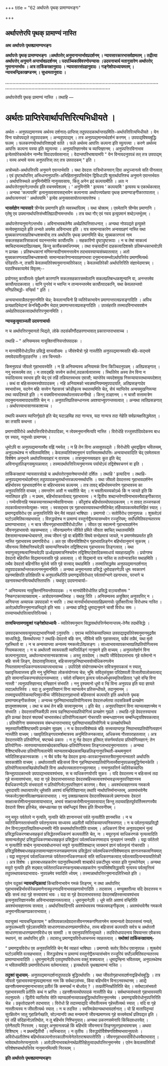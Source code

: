 +++
title = "62 अर्थापत्तेः पृथक् प्रामाण्यभङ्गः"

+++


## अर्थापत्तेरपि पृथक् प्रामाण्यं नास्ति

**अथ अर्थापत्तेः पृथक्प्रामाण्यभङ्गः**

 

**अर्थापत्तेः पृथक् प्रामाण्यभङ्गः ।अर्थापत्तेर् अनुमानान्तर्भावप्रदर्शनम् । न्यायसारकारभासर्वज्ञमतम् । तद्रीत्या अर्थापत्तेर् अनुमाने अन्तर्भावप्रदर्शनम् । पदपञ्चिकाविवरणोपन्यासः ।उदयनाचार्य मतानुसारेण अर्थापत्तेर् नुमानान्तर्भावः । अत्र तार्किकरक्षानुवादः । न्यायसारसंग्रहानुवादः । गङ्गेशोपाध्यायमतम् । न्यायचन्द्रिकाखण्डनम् । सुधामतानुवादः ।**

**……………………………………………………………………………………………………………………………………………………………**

 

अर्थापत्तेरपि पृथक् प्रामाण्यं नास्ति । तथाहि —

# अर्थतः प्राप्तिरेवार्थापत्तिरित्यभिधीयते ।

अर्थतः - अनुपपद्यमानस्य अर्थस्य दर्शनात्-प्राप्तिस् तदुपपादकार्थान्तरप्रमितिः-अर्थापत्तिरित्यभिधीयते । येन विना यन्नोपपद्यते तदुपपादकम् । अन्यदुपपाद्यम् । तत्र अनुपपद्यमानार्थदर्शनं करणम् । उपपाद्यविषयबुद्धिः फलम् । फलकरणयोरर्थापत्तिशद्बो वर्तते । फले अर्थस्य आपत्तिः कल्पना इति व्युत्पत्त्या । करणे अर्थस्य आपत्तिः कल्पना यस्या इति व्युत्पत्त्या । अनुपपत्तिज्ञानमेव च व्याप्तिज्ञानम् । अनुपपत्तिरविनाभाव इत्येतयोरेकार्थत्वेन नाम्नैव विवादपर्यवसानात् । वेदान्तपरिभाषायामपि " येन विनायदनुपपन्नं तत् तत्र उपपाद्यम् । यस्य अभावे यस्य अनुपपत्तिस् तत् तत्र उपपादकम् " इति ।

अत्रोच्यते-अर्थापत्तिरपि अनुमाने एवान्तर्भवति । यथा देवदत्तः रात्रिभोजनवान् दिवा अभुञ्जानत्वे सति पीनत्वात् । एवं दृष्टार्थापत्तिर् अभिधानानुपपत्ति-अभिहितानुपपत्तिभेदेन द्विविधाऽपि श्रुतार्थापत्तिश्च अनुमाने एवान्तर्भवतः । अर्थापत्तिस्थले अनुमिनोमीति नानुव्यवसायः, किंतु अनेन इदं कल्पयामीति । अतः न अर्थापत्तेरनुमानेऽन्तर्भाव इति वचनमपेशलम् । ' अनुमिनोमि ' इत्यस्य ' कल्पयामि ' इत्यस्य च एकार्थकत्वात् । अन्यथा 'कल्पयामि' इत्यनुव्यवसायसद्भावेन कल्पनाया अर्थापत्त्यपेक्षया पृथक् प्रामाण्याङ्गीकारापातात् । अर्थापत्यनन्तरं ' अर्थापयामि ' इत्येव अनुव्यवसायोत्पत्त्यापत्तेश्च ।

**भासर्वज्ञेन न्यायसारे** त्रीण्येव प्रमाणानि इति व्यवस्थापितम् । यथा चोक्तम् । एवमेतानि त्रीण्येव प्रमाणानि । एतेषु एव उपमानार्थापत्तिसंभवैतिह्यादीनामन्तर्भावः । तत्र यथा गौर् एवं गवय इत्युपमानं शब्देऽन्तर्भूतम् ।

अर्थापत्तेरप्यनुमानेऽन्तर्भावः। अविनाभावबलेनैव अर्थप्रतिपत्तिसाधनात् । अन्यथा नोपपद्यते इत्युक्ते सत्येवमुपपद्यते इति लभ्यते अयमेव अविनाभाव इति । यत्र सामान्याकारेण अन्वयग्रहणं नास्ति यथा मुख्यकारणत्वाप्रतिबन्धशक्त्योस् तत्र अर्थापत्तिः पृथक् प्रमाणमिति चेन्न; मुख्यकारणत्वं नाम सकलसहकारिसाकल्यं यदनन्तरभेव कार्योत्पत्तिः । सहकारिणो दृष्टादृष्टरूपाः । न च तेषां साकल्यं क्वचिदप्यस्मदादिप्रत्यक्षम्, किन्तु कार्यैकसमधिगम्यम् । तथा वन्हयादीनां दाहकत्वादिशक्तेः प्रतिबन्धकाभावोऽपि न प्रत्यक्षः । प्रतिबन्धकानां मणिमन्त्रादीनामनन्तत्वेन तदभावस्याप्यसंख्यातत्वात् । अतो मुख्यकारणत्वाप्रतिबन्धशक्त्योः सामान्याकारेणान्वयग्रहणाभावा दनुमानासम्भवेऽर्थापत्तिरेव प्रमाणमित्यर्थः परिहरति-न, तत्रापि केवलव्यतिरेक्यनुमानाव्यतिरेकात् । केवलव्यतिरेकी अर्थापत्तिरिति संज्ञाभेदमात्रम् । पदपश्चिकायामेवं विवृतम्--

प्रयोगस्तु कार्योत्पत्तेः पूर्वक्षणे कारणानि सकलसहकारसमवेतानि सकलप्रतिबन्धकशून्यानि वा, अनन्तरमेव कार्योत्पादकत्वात् । यानि पुनरेवं न भवन्ति न तान्यनन्तरमेव कार्योत्पादकानि, यथा केवलतन्तवो मणिप्रतिबद्धो- वन्हिर्वा " इति ।

अन्वयाभावान्नैतदनुमानमिति चेन्न; केवलान्वयिनो हि व्यतिरेकाभावेन प्रमाणान्तरत्वप्रसङ्गादिति । अपिच प्रत्यक्षादिभेदानां केनचिद्वैधर्म्येण भेदात् प्रमाणान्तरत्वप्रसङ्गादिति । उपसंहरति तस्मादविनाभाववशेन अर्थप्रतिपादकत्वादर्थापत्तिरनुमानमिति ।

**न्यायकुसुमाञ्जली उदयनाचार्याः**

न च अर्थापत्तिरनुमानतो भिद्यते, लोके तदसंकीर्णोदाहरणाभावात् प्रकारान्तराभावाच्च ।

तथाहि – " अनियम्यस्य नायुक्तिर्नानियन्तोपपादकः ।

न मानयोर्विरोधोऽस्ति प्रसिद्धे वाप्यसौसमः ॥ जीवंश्चैत्रो गृहे नास्तीति अनुपपद्यमानमसति बहिः-सद्भावे तमावेदयतीत्युदाहरन्ति । तत्र चिन्त्यते-

किमनुपपन्नं जीवतो गृहाभावस्येति । न हि अनियम्यस्य अनियामकं विना किञ्चिदनुपन्नम् । अतिप्रसङ्गात् । ननु स्वरूपमेव तत् । न तावद्बहिः सत्त्वेन कर्तव्यं,तदकार्यत्वात्तस्य । स्थितिरेव अस्य तेन विना न स्यादित्यस्य स्वभाव इति चेद् एवं तर्हि तन्नियतस्वभाव एवासौ; व्याप्तेरेव व्यपदेशमुख निरूप्यायास्तथाव्यपदेशात् । कथं वा बहिःसत्त्वमस्योपपादकम् । नहि अनियामको भवन्नष्यनियम्यमुपपादयति, अतिप्रसङ्गादेव स्वभावोस्य, यदनेन बहिः सत्त्वेन गेहासत्त्वं क्रोडीकृत्य स्थातव्यमिति चेत्, सेयं व्याप्तिरेव अन्वयमुखनिरूप्या तथा व्यपदिश्यते इति । न वयमविनाभावमर्थापत्तावपजानीमहे । किन्तु तञ्ज्ञानम् । न चासौ सत्तामात्रेण तदनुमानत्वमापादयतीति चेन् न । अनुपपत्तिप्रतिसन्धानस्य अवश्याभ्युपगन्तव्यत्वात् । अन्यथा त्वतिप्रसङगात् । अर्थापत्त्याभासानवकाशाच्च ।

तथापि कथमत्र व्याप्तिर्गृह्यते इति चेद् यदाऽहमिह तदा नान्यत्र, यदा नान्यत्र तदा नेहेति सर्वप्रत्यक्षसिद्धमेतत् । का तत्रापि कथन्ता ।

प्रमाणयोर्विरोधे अर्थापत्तिरविरोधोपपादिका, न त्वेवमनुमानमित्यपि नास्ति । विरोधेहि रज्जुसर्पादिवदेकस्य बाध एव स्यात्, नतूभयोः प्रामाण्यम् ।

धूमोऽपि वा अनुपपद्यमानतयैव वह्निं गमयेत् । न हि तेन विना असावुपपद्यते । विरोधोपि धूमाद्वह्निना भवितव्यम्, अनुपलब्धेश्च न भवितव्यमितिम् । केवलव्यतिरेक्यनुमानं पराभिमतमर्थापत्तिःः अन्वयाभावादिति चेद् एवमेतावता विशेषेण अनुभाने अर्थापत्तिव्यवहारं न वारयामः । तत्रानुमानव्यवहारः कुत इति चेद् अविनाभूतलिङ्गसमुत्पन्नत्वात् । तस्मादर्थापत्तिरित्यनुमानस्य पर्यायोऽयं तद्विशेषवचननं वा इति ।

तार्किकरक्षायां न्यायसारसंग्रहे च अर्थापत्तेरनुमानेष्वन्तर्भावो दर्शितः । तथाहि ' इत्यादिना । तथाहि-अनुपपद्यमानार्थदर्शनात् तदुपपादकभूतार्थान्तरकल्पनमर्थापत्तिः । यथा जीवतो देवदत्तस्य गृहाभावदर्शनेन बहिर्भावस्य गृहभावदर्शनेन वा बहिरभावस्य कल्पनम् । तत्र तावद् बहिर्भावमन्तरेण गृहाभावस्य का अनुपपत्तिरिति वाच्यम् । तमन्तरेण असौ न भवतीति चेत् । न भवतीत्यस्यकोऽर्थः किं न जायते इति किं नावतिष्ठत इति । न प्रथमः, बहिर्भावाकार्यत्वाद् गृहाभावस्य । न द्वितीयः शब्दान्तरेणाविनाभावस्यैवाङ्गीकारात् । गम्येनविनाहि गमकस्यानवस्थानमेवाविनाभावः । कीदृशंच बहिर्भावस्योपपादकत्वम् । न तावत् तज्जनकत्वं तदकार्यत्वात्तस्येत्युक्त- त्त्वात् । स्वसद्भाव एव गृहाभावस्यावस्थानमितिचेत् तर्हिव्यापकत्वमेवाभिहितं स्यात् । प्रमाणद्वयविरोध एव अनुपपत्तिरिति चेन् मैवं व्याहतं भाषिष्ठाः । प्रमाणयो ः सतोर्विरोध एवानुपपन्नः । शुक्लोऽयं घटोऽयमितिवत्सहभावात् । विरुद्धयोश्च न प्रामाण्यं वस्तुनोद्वैरूप्यासम्भवेन रज्जुरियम्; सर्पोयमितिवदन्यतरस्य प्रामाण्याभावात् । न चात्र जीवनगृहाभावयोर्विरोधोऽस्ति । जीवत एव स्वात्मनो गृहाभावदर्शनेन जीवनगृहाभावयोः सहसम्भवात् । जीवनप्रमाणेन जीविते प्रमिते जीवता क्वचित् स्थातव्यमिति देशसामान्यसम्बन्धेचावगते, तच्च जीवनं गृहे वा बहिर्वेति विषये सन्देहमात्रं जायते, न प्रमाणमेवप्रवर्तत इति नास्ति गृहाभावस्य प्रमाणविरोधः । अत एव जीवनविशिष्टेन गृहाभावलिङ्गेन बहिर्भावानुमानं सुकरम् । जीवनस्य विशेषानिश्चयेऽपि सामान्यनिश्चयेन तद्विशिष्टस्य गृहाभावस्य लिङ्गत्वात् । यथा स्याणुत्वपुरुषत्वानिश्चयेऽपि ऊर्ध्वद्रव्यमात्रनिश्चयेन तद्विशिष्टदेशादिकमवधार्य व्यवहारप्रवृत्तिः । प्रयोगश्च देवदत्तो बहिरस्ति विद्यमानत्वसति गृहे असत्वात् । यो विद्यमानो यत्र नास्ति स ततोन्यत्रास्ति यथाहमिति । तथैव देवदत्तो बहिर्नास्ति मूर्तत्वे सति गृहे सत्त्वाद् यथाहमिति । तस्मात्सिद्धमेव अनुपपद्यमानदर्शनात् तदुपपादकार्थान्तरकल्पनमनुमानमिति । अन्यथा अनुमानतया प्रसिद्धे धूमोदाहरणेऽपि धूमः स्वकारणं दहनमाक्षिपति प्रतिक्षिपति च अनुपलब्धिरिति प्रमाणद्वयविरोधात् पर्वतार्वाग्भागे दहनाभावः, परभागे च दहनावस्थानमित्यर्थापत्तितापत्तिः । यथाहुर् उदयनाचार्याः-

" अनियम्यस्य नायुक्तिर्नानियन्तोपपादकः । न मानयोर्विरोधोस्ति प्रसिद्धे वाऽप्यसौसमः " निष्कण्टकाव्याख्यायाम् - अत्रोदयनसम्मतिमाह । यथाहु रिति । अनियम्यस्य अयुक्तिर् अनुपपत्तिर् न । अनियन्ता अव्यापक उपपादको न भवति । तथा मानयोर्भावाभावग्राहिप्रमाणयोः पूर्वोक्तरीत्या विरोधश्च नास्ति । अतोऽर्थापत्तिरनुमानान्नभिद्यते इति भावः । अन्यथा प्रसिद्धे धूमाद्यनुमाने चासौ विरोधः समः । तस्याप्यर्थापत्तित्वापत्तिरित्यर्थः ।

**तत्त्वचिन्तामणावुक्तं गङ्गेशोपाध्यायैः** - व्यतिरेक्यनुमान सिद्धावर्थापत्तिर्नमानान्तरम्-तेनैव तदर्थसिद्धेः ।

उपपादकाभाववत्युपपाद्याभावनियमो ऽनुपपत्तिः । एवञ्च व्यतिरेकव्याप्तिमत उपपाद्याद्व्यतिरेक्यनुमानमुद्रयैव साध्यसिद्धेः, किमर्थापत्त्या ? तथाहि-देवदत्तो बहिः सन्, जीवित्वे सति गृहासत्त्वात्, यन्नैवं तन्नैवं, यथा मृतो गृहस्थितो वा । न च अन्यव्याप्त्या अन्यस्य गमकत्वेऽतिप्रसङ्गः । साध्याभावव्यापकाभावप्रतिप्रतियोगित्वस्य नियामकत्वात् । न च अर्थापत्तौ स्वरूपसती व्याप्तिर्लिङ्गं नानुमाने इति वाच्यम् । अनुपपत्तेर्ज्ञानं विना कल्पनानुदयात्, अर्थापत्त्याभासानवकाशाच्च । अस्तु तावदेवम् । तथापि जीविदेवदत्ताभावः गृहे वर्तमानो न बहिः सत्त्वे लिङ्ग, देवदत्तावृत्तित्वात्, बहिःसत्त्वगृहनिष्ठाभावयोर्व्यधिकरणत्वेन नियतसामानाधिकरण्यरूपव्याप्त्यभावाच्च । उपरिदेशे संयोगसम्बन्धेन सवित्रनुमापकत्वं न स्यात्, पक्षावृत्तित्वात्तस्य इति ननु भूमिनिष्ठा लोकसंयोगस्य चेन्न; भूमिः सवितृसंयुक्त परिदेशवती विजातीयालोकवत्वाद् इति सामानाधिकरण्यसंपादनसम्भवात् । पर्वतो वन्हिमान् इत्यत्र पर्वतधर्मधूमस्मृतिसहितात् ‘धूमो वन्हि विना नास्ती ' त्यनुपपत्तिज्ञानाद् वन्हिज्ञानं संभवति । ननु दृश्यमानो धूमो व न्हिं विना अनुपपन्न इति यदा ज्ञायते तदाऽर्थापत्तिरेव । यदा तु अनुपपत्तिज्ञानं विना व्याप्यत्वेन प्रतिसन्धीयते, तदानुमानम् । तस्माद्व्ययतिरेकव्याप्तिमुपजीव्य जीविदेवदत्तगृहाभावो बहिस्सत्त्वं कल्पयति इति अर्थापत्तेः पृथक् प्रामाण्यमङ्गीकर्तव्यम् । अन्यच्च गृहनिष्ठाभावप्रतियोगित्वस्य देवदत्तधर्मतया तदसन्निकर्षे प्रत्यक्षेण ज्ञातुमशक्यत्वम् । तथा च कथं तेन बहिः सत्त्वानुमानम् । इति चेत् । अनुपपत्तिज्ञानं विना व्याप्यत्वज्ञानमेव न संभवति । देवदत्तासंनिकर्षेऽपि तस्य ग्रहनिष्ठाभावप्रतियोगित्वं प्रत्यक्षेण गृह्यते । तथाहि-गृहे देवदत्तस्याभाव इति प्रत्यक्षं देवदत्तं षष्ठ्यर्थं चाभावसंबधं प्रतियोगित्वलक्षणं गोचरयति सम्बन्धज्ञानस्य सम्बन्धिद्वयविषयकत्वात् । प्रतियोगिना सममभावस्य संबन्धान्तराभावाद् गृहनिष्ठाभावप्रतियोगित्वे च प्रत्यक्षोपस्थिते स्मृतव्याप्तिवैशिष्ट्यमपि प्रत्यक्षेण सुग्रहम् । न च देवदत्तविशेष्यकं बहिः सत्त्वव्याप्यगृह निष्ठाभावप्रतियोगित्वज्ञानं नास्तीति वाच्यम् । पक्षवृतिलिङ्गपरामर्शमात्रस्य अनुमितिजनकत्वात्, अधिकस्य गौरवपराहतत्वात् । अत्र देवदत्तस्येति प्रतियोगित्वं, षष्ट्यर्थः प्रकारः । न तु नेह देवदत्त इतिवत् संसर्गमर्यादया प्रतियोगित्वज्ञानं; तेन प्रतियोगित्व- त्वरुपव्याप्यतावच्छेदकावच्छिन्न-प्रतियोगित्वरूप लिङ्गलाभादनुमानावतारः । अन्यथा वैशिष्ट्यविधया प्रतियोगित्वलाभेपि व्याप्यतावच्छेदकावच्छिन्नलिङ्गानुपस्थितौ-कथमनुमानं भवेदितिशङ्कानवकाशः । न चैवं यत्रैव नेह देवदत्त इत्या-कारकानुभवस्तत्रैवानुमानानवतारे अर्थापत्तिः सावकाशेति वाच्यम् । अर्थापत्तावपि बहिःसत्त्वं विना गृहनिष्ठाभावप्रतियोगित्वस्यैवानुपपन्नत्वबुद्धिर्गमानकेति । प्रतियोगित्वत्वावच्छिन्नोपस्थितिं विना अर्थापत्त्यवतारानभ्युपगमात् । नन्वनुपपत्तिर्न व्यतिरेकव्याप्तिः किन्तूपपादकाभावे उपपाद्याभावावश्यंभावः, स च व्यधिकरणयोरपि सुकरः । यदि देवदत्तस्य न बहिःसत्त्वं तदा गृहे सत्त्वावश्यंभावः, यदा वा गृहे देवदत्ताभावस्तदा देवदत्तबहिस्सत्वावश्यंभावःइत्त्यनुपपत्तिज्ञानस्य वैयधिकरण्येऽपि संभवादतो न प्रतियोगित्वेऽनुपपत्तिज्ञानं कारणम्। मैवम् । अवश्यंभावज्ञानस्य गमकत्वे धूमादावपि तथात्वापत्तेर् धूमेसति अवश्यं वन्हिरितिज्ञानात् तथापि नार्थापत्तिर्मानान्तरम्, अवश्यंभावेनैव गमकत्वेऽनुमानविलक्षणप्रकाराभावात् । ननु उक्तप्रत्यक्षस्य देवदत्तविषयकत्वे प्रमाणाभावः देवदत्तं साक्षात्करोमीत्यनुव्यवसायाभावात्, अभावं साक्षात्करोमीत्यनुव्यवसायात् किन्तु तदव्यवहितपूर्ववर्तिस्मरणस्यैव देवदत्तो विषय इतिचेन्न, संबन्धप्रत्यक्ष एव संबन्धिद्वयं विषय इति विभावनीयम् ।

ननु मयूरः पर्वतेतरे न नृत्यति, नृत्यति चेति ज्ञानानन्तरं पर्वते नृत्यतीति ज्ञानमस्ति । न च व्यतिरेकिणस्तत्संभवति पर्वतनृत्यस्य साध्यस्य अप्रतीतौ व्यतिरेकव्याप्त्यनिरूपणात् । न च पर्वतनृत्याप्रसिद्धौ तेन विनाऽनुपपत्तिप्रतिसन्धानमपि नेति कथमर्थापत्तिरपीति वाच्यम् । अधिकरणं विना अनुपपद्यमानं नृत्यं प्रसिद्धाधिकरणबाधसहकृतं प्रसिद्धेतरमधिकरणं कल्पयतीति चेत्, नः । मयूरनृत्यं साधिकरणकं नृत्यत्वादिति सामान्यतोदृष्टं प्रसिद्धाधिकरणबाधसहकृतं प्रसिद्धेतरं पर्वतमधिकरणमादाय नृत्यज्ञानं जनयति । यद्वा पर्वतेतरे न नृत्यतीति शब्देन नृत्याभावबोधानन्तरं मयूरो नृत्यतीतिशब्दाज् जायमानं ज्ञानं पर्वतनृत्यं गोचरयति । प्रसिद्धविशेषबाधसहकृतसामान्यज्ञानजनकप्रमाणस्य प्रसिद्धेतरं पर्वतमधिकरणविशेषमादाय ज्ञानजनकत्वनियमात् । यद्वा मयूरनृत्यं पर्वताधिकरणकं पर्वतेतरानधिकरणकत्वे सति साधिकरणकत्वात् पर्वतत्ववदित्यन्वयव्यतिरेकी । अत्र विशेषः । इतरबाधसहकारेण पदानुपस्थितमपि शाब्दबोधे प्रकटीभूय भासत इति गुरुमतेनेदम् । अन्यथा मयूरो नृत्यति इति शद्बात् पर्वतेतराधिकरणकनृत्यबाधसहकारेण नृत्यविशेषसिद्धावपि नृत्यस्य पर्वतवृत्तित्वं तदुपस्थापकपदाभावाद- नुपपन्नमेव स्यादिति ध्येयम् । तस्मान्नार्थापत्तिरनुमानादतिरिच्यते इति ।

एतेन यदुक्तं **न्यायचन्द्रिकायां** किंचाविनाभावेन गमकं लिङ्गम्, न तथा अर्थापत्तिर् गृहाभावबहिर्भावयोरेकप्रमाणेनास्फुरणादविनाभावग्रहणायोगादिति । तदसारम् । मण्युक्तरीत्या यदि देवदत्तस्य न बहिः सत्त्वं तदा गृहे सत्त्वावश्यं भावः । यदा वा गृहे देवदत्ताभावस्तदा देवदत्तबहिस्सत्त्वावश्यंभाव इत्यनुपपत्तिज्ञानस्यैव अविनाभावज्ञानरूपत्वात् । धूमानुमानेऽपि । धूमे सति अवश्यं वन्हिरिति अवश्यंभावज्ञानस्य सत्त्वात् । अर्थापत्तिवादिनापि अवश्यंभावस्य गमकत्वमङ्गीकृतम् । अवश्यंभावेनैव गमकत्वे अनुमानविलक्षणप्रकाराभावात् ।

यदप्युक्तं न्यायचन्द्रिकायाम् " कतिपयकालदेवदत्तजीवनगमकगणितागमेन सामान्यतो देवदत्तसत्त्वं गम्यते, अनुपलब्ध्यापि गृहेऽसत्त्वमिति साधारणासाधारणप्रमाणविरोधः, तस्य बहिःसत्त्वं कल्पयति सर्वत्र च अर्थापत्तौ साधारणासाधारणप्रमाणविरोध एव सामग्री । स एवानुपपत्तिरित्युच्यते । तदविरोधापादनाय विषयान्तर एवैकस्य स्थापनं, सा अर्थापत्तिर् इति । तदसाधु प्रमाणद्वयविरोधवचनस्य व्याहतत्वात् । **यथोक्तं तार्किकरक्षायाम्-**

" प्रमाणद्वयविरोध एव अनुपपत्तिरिति चेन् मैवं व्याहतं भाषिष्ठाः । प्रमाणयोः सतोर् विरोध एवानुपपन्नः । शुक्लोयं घटोऽयमिति वत्सहभावात् । विरुद्धयोश्च न प्रामाण्यं वस्तुनोद्वैरूप्यासंभवेन रज्जुरियं सर्पोऽयमितिवदन्यतरस्य प्रामाण्याभावादिति । धूमानुमानेऽपि एतादृश्यविरोधस्य वक्तुं शक्यत्वात् । धूमाद्वन्हिना भवितव्यम्, अनुपलब्धेश्च न भवितव्यमिति प्रमाणविरोधस्य वर्तमानत्वात् । इत्यर्थापत्तेः पृथक्प्रामाण्यं नास्ति ।

**तदुक्तं सुधायाम्**- अनुपपद्यमानदर्शनादुपपादके बुद्धिरर्थापत्तिः । यथा जीवतोगृहाभावदर्शनाद्वहिर्भावबुद्धिः । तत्र जीवतो गृहाभावस्यानुपपद्यमानता नाम किं सर्वथाऽसंभवः, किंवा बहिर्भावेन विनाऽनवस्थानम् । आद्ये दहनशैत्यमप्यनुमानाभासात् प्रतीतं किं कमप्यर्थं न बोधयेत् ? । तत्प्रतीन्तिर्भ्रातिरिति चेत् । सर्वथाऽसंभवतो गृहाभावस्यापि प्रतीतिः कथं न भ्रान्तिः । दहनशैत्यस्योपपादकं नास्तीति चेन्न । सर्वथाप्यसंभवतो गृहाभावस्यापि तदनुपपत्तेः । द्वितीये व्याप्तिरेव सेति व्याप्यदर्शनाव्यापकबुद्धिरर्थापत्तिरनुमानमेव । प्रमाणद्वयविरोधोनुपपत्तिरिति चेन्न । प्रकृतोदाहरणे तदभावात् । विरोधो हि तदास्याद्यदि जीवतीत्यस्य गृहेस्तीत्यर्थः स्यात् । यदि वा गृहे नास्तीत्यस्य न जीवतीत्यर्थः स्यात् । न च तदस्ति । स्वस्मिन्नेवान्यथाभावदर्शनात् । यो हि मातापितृभ्यां सुरक्षितोन जातु गृहान्निर्गच्छति, सोऽन्यानपि तथा मन्यमानो जीवनप्रमाणस्य गृहे सत्त्वमेवार्थं प्रतिपद्यत इति । एवं तर्हि संदिहानोऽवतिष्ठेत, न तु बहिर्भाव निश्चिनुयात्। अन्यथा प्रकरणसमेनापि किंचिदवधारयेत् । एतेनैतदपि निरस्तम् । यदाहुर् अनुमानत्वपक्षे किं बहिर्भावे जीवनमात्रं लिङ्गमुतगृहाभावमात्रम् । अथवा विशिष्टम् । न प्रथमद्वितीयौ । व्यभिचारात् । न तृतीयः । विरुद्धयोर्विशेषणविशेष्यभावानुपपत्तेः । अविरोधप्रतीतेश्च बहिर्भावकल्पनोत्तरकालीनत्वेनेतरेतराश्रयापत्तेरिति । जीवनगृहाभावयोर्विरोधस्यैवाभावात् । भावेवार्थापत्तेरप्यनुपपत्तेः । अतोऽविनाभावबलेनार्थप्रतीतिहेतुत्वादर्थापत्तिरनुमानमेव । एतेन केवलव्यतिरेकी परिशेषश्चार्थापत्तिरेव नानुमानमित्यपि निरस्तम् ।

**इति अर्थापत्तेः पृथक्प्रामाण्यभङ्गः**

